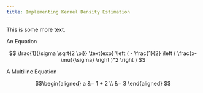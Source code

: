 ```yaml
---
title: Implementing Kernel Density Estimation
---
```


This is some more text.


An Equation

$$
\frac{1}{\sigma \sqrt{2 \pi}} \text{exp} \left ( - \frac{1}{2} \left ( \frac{x-\mu}{\sigma} \right )^2 \right )
$$

A Multiline Equation

$$\begin{aligned}
a &= 1 + 2 \\
  &= 3
\end{aligned}
$$
